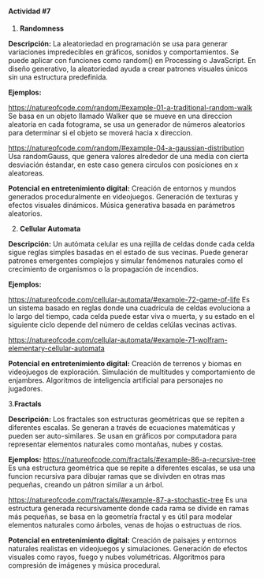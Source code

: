 #### Actividad #7

1. **Randomness**

**Descripción:**
La aleatoriedad en programación se usa para generar variaciones impredecibles en gráficos, sonidos y comportamientos. Se puede aplicar con funciones como random() en Processing o JavaScript. En diseño generativo, la aleatoriedad ayuda a crear patrones visuales únicos sin una estructura predefinida.

**Ejemplos:**

https://natureofcode.com/random/#example-01-a-traditional-random-walk
Se basa en un objeto llamado Walker que se mueve en una direccion aleatoria en cada fotograma, se usa un generador de números aleatorios para determinar si el objeto se moverá hacia x direccion. 

https://natureofcode.com/random/#example-04-a-gaussian-distribution
Usa randomGauss, que genera valores alrededor de una media con cierta desviación éstandar, en este caso genera circulos con posiciones en x aleatoreas. 

**Potencial en entretenimiento digital:**
Creación de entornos y mundos generados proceduralmente en videojuegos.
Generación de texturas y efectos visuales dinámicos.
Música generativa basada en parámetros aleatorios.

2. **Cellular Automata**

**Descripción:**
Un autómata celular es una rejilla de celdas donde cada celda sigue reglas simples basadas en el estado de sus vecinas. Puede generar patrones emergentes complejos y simular fenómenos naturales como el crecimiento de organismos o la propagación de incendios.

**Ejemplos:**

https://natureofcode.com/cellular-automata/#example-72-game-of-life
Es un sistema basado en reglas donde una cuadrícula de celdas evoluciona a lo largo del tiempo, cada celda puede estar viva o muerta, y su estado en el siguiente ciclo depende del número de celdas celúlas vecinas activas.

https://natureofcode.com/cellular-automata/#example-71-wolfram-elementary-cellular-automata


**Potencial en entretenimiento digital:**
Creación de terrenos y biomas en videojuegos de exploración.
Simulación de multitudes y comportamiento de enjambres.
Algoritmos de inteligencia artificial para personajes no jugadores.

3.**Fractals**

**Descripción:**
Los fractales son estructuras geométricas que se repiten a diferentes escalas. Se generan a través de ecuaciones matemáticas y pueden ser auto-similares. Se usan en gráficos por computadora para representar elementos naturales como montañas, nubes y costas.

**Ejemplos:**
https://natureofcode.com/fractals/#example-86-a-recursive-tree
Es una estructura geométrica que se repite a diferentes escalas, se usa una funcion recursiva para dibujar ramas que se divivden en otras mas pequeñas, creando un pátron similar a un árbol.

https://natureofcode.com/fractals/#example-87-a-stochastic-tree
Es una estructura generada recursivamente donde cada rama se divide en ramas más pequeñas, se basa en la geometría fractal y es útil para modelar elementos naturales como árboles, venas de hojas o estructuas de rios.

**Potencial en entretenimiento digital:**
Creación de paisajes y entornos naturales realistas en videojuegos y simulaciones.
Generación de efectos visuales como rayos, fuego y nubes volumétricas.
Algoritmos para compresión de imágenes y música procedural.

